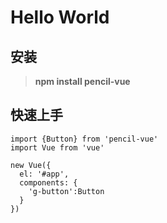 # Hello World

## 安装
> **npm install pencil-vue**

## 快速上手
```
import {Button} from 'pencil-vue'
import Vue from 'vue'

new Vue({
  el: '#app',
  components: {
    'g-button':Button
  }
})
```